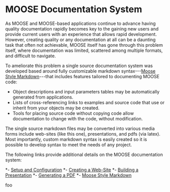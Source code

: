# MOOSE Documentation System

As MOOSE and MOOSE-based applications continue to advance having quality documentation rapidly becomes
key to the gaining new users and provide current users with an experience that allows rapid development.
However, creating quality or any documentation at all can be a daunting task that often not achievable,
MOOSE itself has gone through this problem itself, where documentation was limited, scattered among
multiple formats, and difficult to navigate.

To ameliorate this problem a single source documentation system was developed based around fully customizable markdown syntax---[Moose Style Markdown](moose_flavored_markdown.md)---that includes features tailored to documenting MOOSE code:

* Object descriptions and input parameters tables may be automatically generated from applications.
* Lists of cross-referencing links to examples and source code that use or inherit from your objects may be created.
* Tools for placing source code without copying code allow documentation to change with the code, without modification.

The single source markdown files may be converted into various media forms include web-sites (like this one), presentations, and pdfs (via latex). Most importantly, custom markdown syntax is easily created so it is possible to develop syntax to meet the needs of any project.

The following links provide additional details on the MOOSE documentation system:

*- [Setup and Configuration](documentation/setup.md)
*- [Creating a Web-Site](documentation/website.md)
*- [Building a Presentation](documentation/presentation.md)
*- [Generating a PDF](documentation/pdf.md)
*- [Moose Style Markdown](documentation/moose_flavored_markdown.md)

foo
